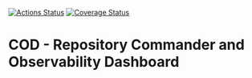 
[![Actions Status](https://github.com/pinarlabs/cod/workflows/ci/badge.svg)](https://github.com/pinarlabs/cod/actions)
[![Coverage Status](https://coveralls.io/repos/github/pinarlabs/cod/badge.svg)](https://coveralls.io/github/pinarlabs/cod)

# COD - Repository Commander and Observability Dashboard
